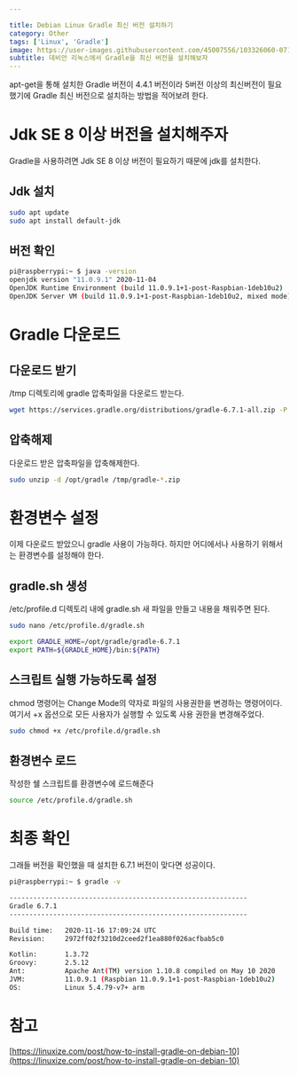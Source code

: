 ```yaml
---

title: Debian Linux Gradle 최신 버전 설치하기
category: Other
tags: ['Linux', 'Gradle']
image: https://user-images.githubusercontent.com/45007556/103326060-071db480-4a92-11eb-8f14-b63d669bfb96.png
subtitle: 데비안 리눅스에서 Gradle을 최신 버전을 설치해보자
---
```

apt-get을 통해 설치한 Gradle 버전이 4.4.1 버전이라 5버전 이상의 최신버전이 필요했기에 Gradle 최신 버전으로 설치하는 방법을 적어보려 한다.

# Jdk SE 8 이상 버전을 설치해주자
Gradle을 사용하려면 Jdk SE 8 이상 버전이 필요하기 때문에 jdk를 설치한다. 
## Jdk 설치
```bash
sudo apt update
sudo apt install default-jdk
```
## 버전 확인
```bash
pi@raspberrypi:~ $ java -version
openjdk version "11.0.9.1" 2020-11-04
OpenJDK Runtime Environment (build 11.0.9.1+1-post-Raspbian-1deb10u2)
OpenJDK Server VM (build 11.0.9.1+1-post-Raspbian-1deb10u2, mixed mode)
```

# Gradle 다운로드
## 다운로드 받기
/tmp 디렉토리에 gradle 압축파일을 다운로드 받는다.
```bash
wget https://services.gradle.org/distributions/gradle-6.7.1-all.zip -P /tmp
```
## 압축해제
다운로드 받은 압축파일을 압축해제한다.
```bash
sudo unzip -d /opt/gradle /tmp/gradle-*.zip
```
# 환경변수 설정
이제 다운로드 받았으니 gradle 사용이 가능하다. 하지만 어디에서나 사용하기 위해서는 환경변수를 설정해야 한다.

## gradle.sh 생성
/etc/profile.d 디렉토리 내에 gradle.sh 새 파일을 만들고 내용을 채워주면 된다.
```bash
sudo nano /etc/profile.d/gradle.sh
```
```sh
export GRADLE_HOME=/opt/gradle/gradle-6.7.1
export PATH=${GRADLE_HOME}/bin:${PATH}
```
## 스크립트 실행 가능하도록 설정
chmod 명령어는 Change Mode의 약자로 파일의 사용권한을 변경하는 명령어이다. 여기서 +x 옵션으로 모든 사용자가 실행할 수 있도록 사용 권한을 변경해주었다.
```bash
sudo chmod +x /etc/profile.d/gradle.sh
```
## 환경변수 로드
작성한 쉘 스크립트를 환경변수에 로드해준다
```bash
source /etc/profile.d/gradle.sh
```

# 최종 확인
그래들 버전을 확인했을 때 설치한 6.7.1 버전이 맞다면 성공이다.
```bash
pi@raspberrypi:~ $ gradle -v

------------------------------------------------------------
Gradle 6.7.1
------------------------------------------------------------

Build time:   2020-11-16 17:09:24 UTC
Revision:     2972ff02f3210d2ceed2f1ea880f026acfbab5c0

Kotlin:       1.3.72
Groovy:       2.5.12
Ant:          Apache Ant(TM) version 1.10.8 compiled on May 10 2020
JVM:          11.0.9.1 (Raspbian 11.0.9.1+1-post-Raspbian-1deb10u2)
OS:           Linux 5.4.79-v7+ arm
```
# 참고
[https://linuxize.com/post/how-to-install-gradle-on-debian-10](https://linuxize.com/post/how-to-install-gradle-on-debian-10)